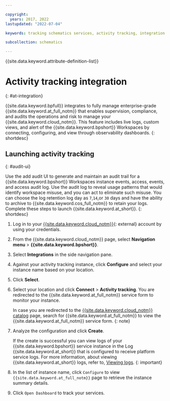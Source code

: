 ```yaml
---

copyright:
  years: 2017, 2022
lastupdated: "2022-07-04"

keywords: tracking schematics services, activity tracking, integration services

subcollection: schematics

---
```


{{site.data.keyword.attribute-definition-list}}

# Activity tracking integration
{: #at-integration}

{{site.data.keyword.bpfull}} integrates to fully manage enterprise-grade {{site.data.keyword.at_full_notm}} that enables supervision, compliance, and audits the operations and risk to manage your {{site.data.keyword.cloud_notm}}. This feature includes live logs, custom views, and alert of the {{site.data.keyword.bpshort}} Workspaces by connecting, configuring, and view through observability dashboards.
{: shortdesc}

## Launching activity tracking
{: #audit-ui}

Use the add audit UI to generate and maintain an audit trail for a {{site.data.keyword.bpshort}} Workspaces instance events, access, events, and access audit log. Use the audit log to reveal usage patterns that would identify workspace misuse, and you can act to eliminate such misuse. You can choose the log retention log day as `7`,`14`,or `30` days and have the ability to archive to {{site.data.keyword.cos_full_notm}} to retain your logs. Complete these steps to launch {{site.data.keyword.at_short}}.
{: shortdesc}

1. Log in to your [{{site.data.keyword.cloud_notm}}](https://cloud.ibm.com/){: external} account by using your credentials. 
2. From the {{site.data.keyword.cloud_notm}} page, select **Navigation menu** > **{{site.data.keyword.bpshort}}**.
3. Select **Integrations** in the side navigation pane.
4. Against your activity tracking instance, click **Configure** and select your instance name based on your location.
5. Click **Select**.
6. Select your location and click **Connect** > **Activity tracking**. You are redirected to the {{site.data.keyword.at_full_notm}} service form to monitor your instance.

   In case you are redirected to the [{{site.data.keyword.cloud_notm}} catalog](https://cloud.ibm.com/catalog) page, search for {{site.data.keyword.at_full_notm}} to view the {{site.data.keyword.at_full_notm}} service form.
   {: note}

5. Analyze the configuration and click **Create**.
    
    If the create is successful you can view logs of your {{site.data.keyword.bpshort}} service instance in the Log {{site.data.keyword.at_short}} that is configured to receive platform service logs. For more information, about viewing {{site.data.keyword.at_short}} logs, refer to, [Viewing logs](/docs/log-analysis?topic=log-analysis-at_events).
    {: important}

6. In the list of instance name, click `Configure` to view `{{site.data.keyword.at_full_notm}}` page to retrieve the instance summary details.
7. Click `Open Dashboard` to track your services.
